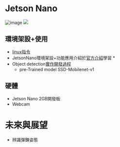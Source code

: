 # Jetson Nano

![image](https://user-images.githubusercontent.com/79196121/172728531-c276e906-85ff-4257-b0e3-47430f007527.png)
![](https://i.imgur.com/P385sbt.gif)

## 環境架設+使用
* <a href="https://hackmd.io/@Mrcamel/ByOT6teoF">linux指令</a>
* JetsonNano環境架設+功能應用介紹於<a href="https://github.com/dusty-nv/jetson-inference">官方介紹</a>學習
  * 
* Object detection<a href="https://hackmd.io/NasoNE1uRbar1bACno685w?view">實作開發過程</a>
  * pre-Trained model SSD-Mobilenet-v1
## 硬體
* Jetson Nano 2GB開發板
* Webcam

# 未來與展望
* 辨識彈鍊姿態
